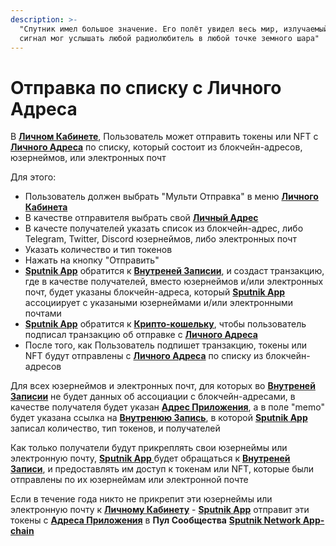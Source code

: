 ```yaml
---
description: >-
  "Спутник имел большое значение. Его полёт увидел весь мир, излучаемый им
  сигнал мог услышать любой радиолюбитель в любой точке земного шара"
---
```


# Отправка по списку с Личного Адреса

В [**Личном Кабинете**](../lichnyi-kabinet.md), Пользователь может отправить токены или NFT с [**Личного Адреса**](../../slovar-terminov-i-skhema/lichnyi-adres.md) по списку, который состоит из блокчейн-адресов, юзернеймов, или электронных почт

Для этого:

* Пользователь должен выбрать "Мульти Отправка" в меню [**Личного Кабинета**](../lichnyi-kabinet.md)
* В качестве отправителя выбрать свой [**Личный Адрес**](../../slovar-terminov-i-skhema/lichnyi-adres.md)
* В качесте получателей указать список из блокчейн-адрес, либо Telegram, Twitter, Discord юзернеймов, либо электронных почт
* Указать количество и тип токенов
* Нажать на кнопку "Отправить"
* [**Sputnik App**](../../sputnik-network-app-chain/sputnik-dapp.md) обратится к [**Внутреней Записии**](../../slovar-terminov-i-skhema/vnutrennyaya-zapis.md), и создаст транзакцию, где в качестве получателей, вместо юзернеймов и/или электронных почт, будет указаны блокчейн-адреса, который [**Sputnik App**](../../sputnik-network-app-chain/sputnik-dapp.md) ассоциирует с указаными юзернеймами и/или электронными почтами
* [**Sputnik App**](../../sputnik-network-app-chain/sputnik-dapp.md) обратится к [**Крипто-кошельку**](../../slovar-terminov-i-skhema/kripto-koshelek.md), чтобы пользователь подписал транзакцию об отправке с [**Личного Адреса**](../../slovar-terminov-i-skhema/lichnyi-adres.md)
* После того, как  Пользователь подпишет транзакцию, токены или NFT будут отправлены с [**Личного Адреса**](../../slovar-terminov-i-skhema/lichnyi-adres.md) по списку из блокчейн-адресов

Для всех юзернеймов и электронных почт, для которых во [**Внутреней Записии**](../../slovar-terminov-i-skhema/vnutrennyaya-zapis.md) не будет данных об ассоциации с блокчейн-адресами, в качестве получателя будет указан [**Адрес Приложения**](../../slovar-terminov-i-skhema/adres-prilozheniya.md), а в поле "memo" будет указана ссылка на [**Внутренюю Запись**](../../slovar-terminov-i-skhema/vnutrennyaya-zapis.md), в которой [**Sputnik App**](../) записал количество, тип токенов, и получателей

Как только получатели будут прикреплять свои юзернеймы или электронную почту, [**Sputnik App** ](../)будет обращаться к [**Внутреней Записи**](../../slovar-terminov-i-skhema/vnutrennyaya-zapis.md), и предоставлять им доступ к токенам или NFT, которые были отправлены по их юзернеймам или электронной почте

Если в течение года никто не прикрепит эти юзернеймы или электронную почту к [**Личному Кабинету**](../lichnyi-kabinet.md) - [**Sputnik App**](../) отправит эти токены с [**Адреса Приложения**](../../slovar-terminov-i-skhema/adres-prilozheniya.md) в **Пул Сообщества** [**Sputnik Network App-chain**](../../sputnik-network-app-chain/)
